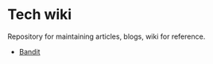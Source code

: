 # Tech wiki
Repository for maintaining articles, blogs, wiki for reference.

* [Bandit](https://github.com/parthibann/My_wiki/wiki/Bandit---Static-code-analyzer-for-python)
